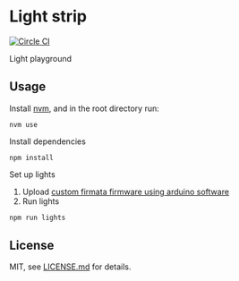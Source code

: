 # Light strip

[![Circle CI](https://circleci.com/gh/taktran/light-strip.svg?style=svg)](https://circleci.com/gh/taktran/light-strip)

Light playground

## Usage

Install [nvm](https://github.com/creationix/nvm), and in the root directory run:

    nvm use

Install dependencies

    npm install

Set up lights

1. Upload [custom firmata firmware using arduino software](https://github.com/ajfisher/node-pixel/tree/master/firmware#using-arduino-ide)
2. Run lights

  ```sh
  npm run lights
  ```

## License

MIT, see [LICENSE.md](http://github.com/mattdesl/budo-gulp-starter/blob/master/LICENSE.md) for details.

